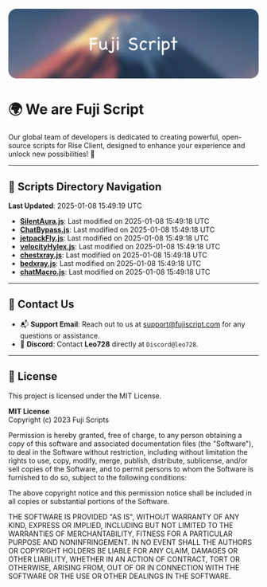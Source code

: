 ![Banner](.github/b.webp)

# 🌍 **We are Fuji Script**

Our global team of developers is dedicated to creating powerful, open-source scripts for Rise Client, designed to enhance your experience and unlock new possibilities! 🌟

---
<!-- SCRIPTS_NAVIGATION_START -->
## 📂 **Scripts Directory Navigation**

**Last Updated**: 2025-01-08 15:49:19 UTC

- **[SilentAura.js](scripts/SilentAura.js)**: Last modified on 2025-01-08 15:49:18 UTC
- **[ChatBypass.js](scripts/ChatBypass.js)**: Last modified on 2025-01-08 15:49:18 UTC
- **[jetpackFly.js](scripts/jetpackFly.js)**: Last modified on 2025-01-08 15:49:18 UTC
- **[velocityHylex.js](scripts/velocityHylex.js)**: Last modified on 2025-01-08 15:49:18 UTC
- **[chestxray.js](scripts/chestxray.js)**: Last modified on 2025-01-08 15:49:18 UTC
- **[bedxray.js](scripts/bedxray.js)**: Last modified on 2025-01-08 15:49:18 UTC
- **[chatMacro.js](scripts/chatMacro.js)**: Last modified on 2025-01-08 15:49:18 UTC

<!-- SCRIPTS_NAVIGATION_END -->

---

## 💬 **Contact Us**  
- 📬 **Support Email**: Reach out to us at [support@fujiscript.com](mailto:support@fujiscript.com) for any questions or assistance.  
- 💬 **Discord**: Contact **Leo728** directly at `Discord@leo728`.

---

## 📜 **License**

This project is licensed under the MIT License.  

**MIT License**  
Copyright (c) 2023 Fuji Scripts  

Permission is hereby granted, free of charge, to any person obtaining a copy of this software and associated documentation files (the "Software"), to deal in the Software without restriction, including without limitation the rights to use, copy, modify, merge, publish, distribute, sublicense, and/or sell copies of the Software, and to permit persons to whom the Software is furnished to do so, subject to the following conditions:  

The above copyright notice and this permission notice shall be included in all copies or substantial portions of the Software.  

THE SOFTWARE IS PROVIDED "AS IS", WITHOUT WARRANTY OF ANY KIND, EXPRESS OR IMPLIED, INCLUDING BUT NOT LIMITED TO THE WARRANTIES OF MERCHANTABILITY, FITNESS FOR A PARTICULAR PURPOSE AND NONINFRINGEMENT. IN NO EVENT SHALL THE AUTHORS OR COPYRIGHT HOLDERS BE LIABLE FOR ANY CLAIM, DAMAGES OR OTHER LIABILITY, WHETHER IN AN ACTION OF CONTRACT, TORT OR OTHERWISE, ARISING FROM, OUT OF OR IN CONNECTION WITH THE SOFTWARE OR THE USE OR OTHER DEALINGS IN THE SOFTWARE.  
